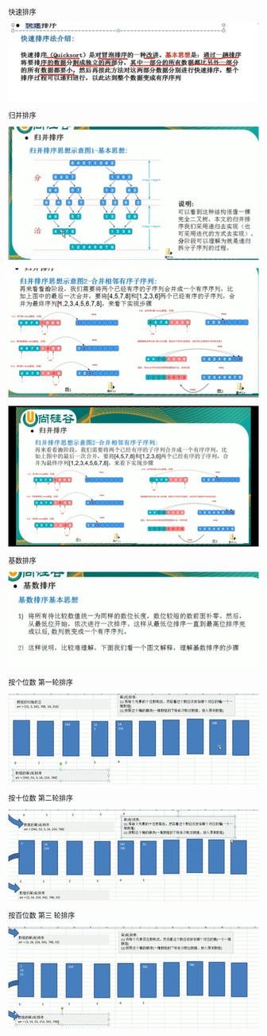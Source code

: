 快速排序

![img_48.png](img_48.png)

归并排序

![img_49.png](img_49.png)

![img_50.png](img_50.png)

![img_51.png](img_51.png)

基数排序


 ![img_52.png](img_52.png)

按个位数 第一轮排序 

![img_53.png](img_53.png)

按十位数 第二轮排序 

![img_54.png](img_54.png)

按百位数 第三 轮排序 

![img_55.png](img_55.png)